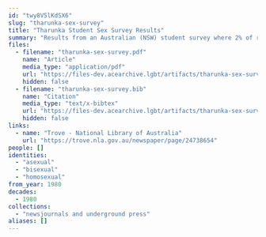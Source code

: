 ```yaml
---
id: "twy8V5lKdSX6"
slug: "tharunka-sex-survey"
title: "Tharunka Student Sex Survey Results"
summary: "Results from an Australian (NSW) student survey where 2% of respondents said they were \"asexual (i.e. no sex drive)\"."
files:
  - filename: "tharunka-sex-survey.pdf"
    name: "Article"
    media_type: "application/pdf"
    url: "https://files-dev.acearchive.lgbt/artifacts/tharunka-sex-survey/tharunka-sex-survey.pdf"
    hidden: false
  - filename: "tharunka-sex-survey.bib"
    name: "Citation"
    media_type: "text/x-bibtex"
    url: "https://files-dev.acearchive.lgbt/artifacts/tharunka-sex-survey/tharunka-sex-survey.bib"
    hidden: false
links:
  - name: "Trove - National Library of Australia"
    url: "https://trove.nla.gov.au/newspaper/page/24738654"
people: []
identities:
  - "asexual"
  - "bisexual"
  - "homosexual"
from_year: 1980
decades:
  - 1980
collections:
  - "newsjournals and underground press"
aliases: []
---
```

